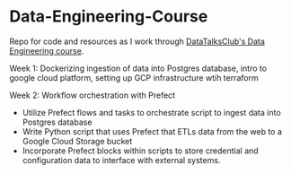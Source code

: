 # Data-Engineering-Course
Repo for code and resources as I work through [DataTalksClub's Data Engineering course](https://github.com/DataTalksClub/data-engineering-zoomcamp). 

Week 1: Dockerizing ingestion of data into Postgres database, intro to google cloud platform, setting up GCP infrastructure wtih terraform 

Week 2: Workflow orchestration with Prefect 
- Utilize Prefect flows and tasks to orchestrate script to ingest data into Postgres database
- Write Python script that uses Prefect that ETLs data from the web to a Google Cloud Storage bucket
- Incorporate Prefect blocks within scripts to store credential and configuration data to interface with external systems. 
